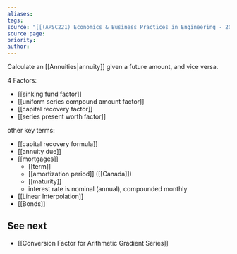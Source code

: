 ```yaml
---
aliases: 
tags: 
source: "[[(APSC221) Economics & Business Practices in Engineering - 2022 version.pdf#page=135&selection=3,1,5,13|(APSC221) Economics & Business Practices in Engineering - 2022 version, page 135]]"
source page: 
priority: 
author:
---
```

Calculate an [[Annuities|annuity]] given a future amount, and vice versa.

4 Factors:
- [[sinking fund factor]]
- [[uniform series compound amount factor]]
- [[capital recovery factor]]
- [[series present worth factor]]

other key terms:
- [[capital recovery formula]] 
- [[annuity due]] 
- [[mortgages]] 
    - [[term]]
    - [[amortization period]] ([[Canada]])
    - [[maturity]]
    - interest rate is nominal (annual), compounded monthly
- [[Linear Interpolation]]
- [[Bonds]]

## See next
- [[Conversion Factor for Arithmetic Gradient Series]]